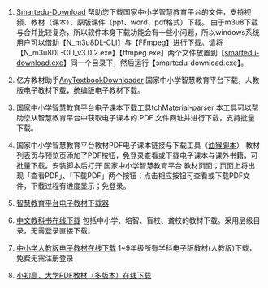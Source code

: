 1. [Smartedu-Download](https://github.com/52beijixing/smartedu-download)
帮助您下载国家中小学智慧教育平台的文件，支持视频、教材（课本）、原版课件（ppt、word、pdf格式）下载。
由于m3u8下载与合并比较复杂，所以软件本身下载功能会有一些小问题，所以windows系统用户可以借助【N_m3u8DL-CLI】与【FFmpeg】进行下载。请将【N_m3u8DL-CLI_v3.0.2.exe】【ffmpeg.exe】两个文件放置到【[smartedu-download.exe](https://github.com/nilaoda/N_m3u8DL-CLI/releases/download/3.0.2/N_m3u8DL-CLI_v3.0.2_with_ffmpeg_and_SimpleG.zip)】同一个目录下，然后运行【smartedu-download.exe】。

2. 亿方教材助手[AnyTextbookDownloader](https://gitlab.com/xiaoyangtech1/AnyTextbookDownloader)
国家中小学智慧教育平台下载，人教版电子教材下载，统编版电子教材下载。

3. 国家中小学智慧教育平台电子课本下载工具[tchMaterial-parser](https://github.com/happycola233/tchMaterial-parser)
本工具可以帮助您从智慧教育平台中获取电子课本的 PDF 文件网址并进行下载，支持批量下载。

4. 国家中小学智慧教育平台教材PDF电子课本链接与下载工具（[油猴脚本](https://greasyfork.org/zh-CN/scripts/466598)）
教材列表页与预览页添加了PDF按钮，免登录查看或下载电子课本与课外书籍，可批量下载。安装脚本后打开 国家中小学智慧教育平台 教材页面；页面上将出现「查看PDF」、「下载PDF」两个按钮；点击相应按钮可查看或下载PDF文件，下载过程有进度显示；免登录。

5. [智慧教育平台电子教材下载器](https://www.52pojie.cn/thread-1891126-1-1.html)

6. [中文教科书在线下载](https://textbook.synaiv.com/)
包括中小学、培智、盲校、聋校的教材下载。采用层级目录，无需登录直接下载。

7. [中小学人教版电子教材在线下载](https://book.chat4ai.top/)
1~9年级所有学科电子版教材(人教版)下载，免费无需注册登录

8. [小初高、大学PDF教材（多版本）在线下载](https://github.com/TapXWorld/ChinaTextbook)